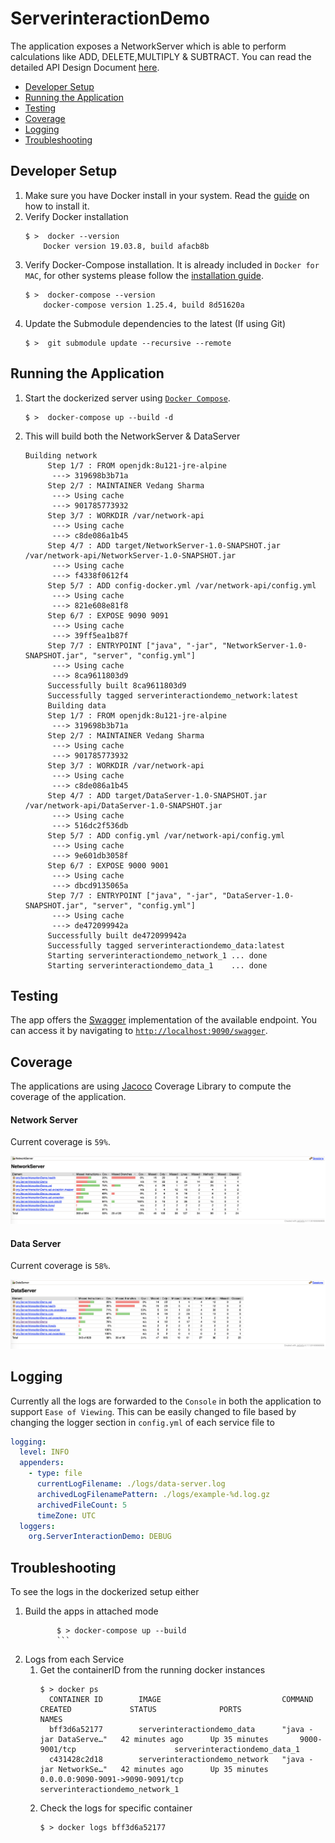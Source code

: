 # ServerinteractionDemo

The application exposes a NetworkServer which is able to perform calculations like ADD, DELETE,MULTIPLY & SUBTRACT.
You can read the detailed API Design Document [here](https://github.com/vedz91/ServerinteractionDemo/blob/master/Design%20Document.pdf).

- [Developer Setup](#developer-setup)
- [Running the Application](#running-the-application)
- [Testing](#testing)
- [Coverage](#coverage)
- [Logging](#logging)
- [Troubleshooting](#troubleshooting)


## Developer Setup

1. Make sure you have Docker install in your system. Read the [guide](https://docs.docker.com/install/) on how to install it.
1. Verify Docker installation
    ```shell script
   $ >  docker --version                                                                              
        Docker version 19.03.8, build afacb8b
    ``` 
1. Verify Docker-Compose installation. It is already included in `Docker for MAC`, for other systems please follow the [installation guide](https://docs.docker.com/compose/install/#install-compose).
    ```shell script
    $ >  docker-compose --version                                                                             
        docker-compose version 1.25.4, build 8d51620a
    ```
1. Update the Submodule dependencies to the latest (If using Git)
    ```shell script
    $ >  git submodule update --recursive --remote
    ```
 
## Running the Application
1. Start the dockerized server using [`Docker Compose`](https://docs.docker.com/compose/).
    ```shell script
    $ >  docker-compose up --build -d                                                                
    ```
1. This will build both the NetworkServer & DataServer
    ```shell script
    Building network
         Step 1/7 : FROM openjdk:8u121-jre-alpine
          ---> 319698b3b71a
         Step 2/7 : MAINTAINER Vedang Sharma
          ---> Using cache
          ---> 901785773932
         Step 3/7 : WORKDIR /var/network-api
          ---> Using cache
          ---> c8de086a1b45
         Step 4/7 : ADD target/NetworkServer-1.0-SNAPSHOT.jar /var/network-api/NetworkServer-1.0-SNAPSHOT.jar
          ---> Using cache
          ---> f4338f0612f4
         Step 5/7 : ADD config-docker.yml /var/network-api/config.yml
          ---> Using cache
          ---> 821e608e81f8
         Step 6/7 : EXPOSE 9090 9091
          ---> Using cache
          ---> 39ff5ea1b87f
         Step 7/7 : ENTRYPOINT ["java", "-jar", "NetworkServer-1.0-SNAPSHOT.jar", "server", "config.yml"]
          ---> Using cache
          ---> 8ca9611803d9
         Successfully built 8ca9611803d9
         Successfully tagged serverinteractiondemo_network:latest
         Building data
         Step 1/7 : FROM openjdk:8u121-jre-alpine
          ---> 319698b3b71a
         Step 2/7 : MAINTAINER Vedang Sharma
          ---> Using cache
          ---> 901785773932
         Step 3/7 : WORKDIR /var/network-api
          ---> Using cache
          ---> c8de086a1b45
         Step 4/7 : ADD target/DataServer-1.0-SNAPSHOT.jar /var/network-api/DataServer-1.0-SNAPSHOT.jar
          ---> Using cache
          ---> 516dc2f536db
         Step 5/7 : ADD config.yml /var/network-api/config.yml
          ---> Using cache
          ---> 9e601db3058f
         Step 6/7 : EXPOSE 9000 9001
          ---> Using cache
          ---> dbcd9135065a
         Step 7/7 : ENTRYPOINT ["java", "-jar", "DataServer-1.0-SNAPSHOT.jar", "server", "config.yml"]
          ---> Using cache
          ---> de472099942a
         Successfully built de472099942a
         Successfully tagged serverinteractiondemo_data:latest
         Starting serverinteractiondemo_network_1 ... done
         Starting serverinteractiondemo_data_1    ... done
    ```

## Testing 

The app offers the [Swagger](https://swagger.io/) implementation of the available endpoint. You can access it by navigating to
[`http://localhost:9090/swagger`](http://localhost:9090/swagger).

## Coverage

The applications are using [Jacoco](https://www.eclemma.org/jacoco/) Coverage Library to compute the coverage of the application.

#### Network Server
Current coverage is `59%`. 

![Coverage](https://github.com/vedz91/NetworkServer/blob/bb07e13e9bf512f4526c99503f80e702b2700586/coverage.png)

#### Data Server

Current coverage is `58%`. 

![Coverage](https://github.com/vedz91/DataServer/blob/5082700f35cb4bb7d16461a81b72db5f2ee68bce/coverage.png)


## Logging
Currently all the logs are forwarded to the `Console` in both the application to support `Ease of Viewing`. This can be easily changed to file based by changing the logger section in `config.yml` of each service file to
```yaml
logging:
  level: INFO
  appenders:
    - type: file
      currentLogFilename: ./logs/data-server.log
      archivedLogFilenamePattern: ./logs/example-%d.log.gz
      archivedFileCount: 5
      timeZone: UTC
  loggers:
    org.ServerInteractionDemo: DEBUG
```

## Troubleshooting

To see the logs in the dockerized setup either
1. Build the apps in attached mode
    ```shell script
           $ > docker-compose up --build 
           ```
1. Logs from each Service
    1. Get the containerID from the running docker instances
        ```shell script
        $ > docker ps                                                                                             
          CONTAINER ID        IMAGE                           COMMAND                  CREATED             STATUS              PORTS                              NAMES
          bff3d6a52177        serverinteractiondemo_data      "java -jar DataServe…"   42 minutes ago      Up 35 minutes       9000-9001/tcp                      serverinteractiondemo_data_1
          c431428c2d18        serverinteractiondemo_network   "java -jar NetworkSe…"   42 minutes ago      Up 35 minutes       0.0.0.0:9090-9091->9090-9091/tcp   serverinteractiondemo_network_1
        ```
    1. Check the logs for specific container
        ```shell script
        $ > docker logs bff3d6a52177
        ```

